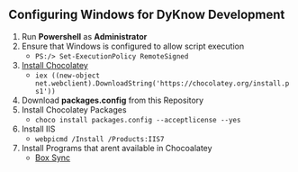 ## Configuring Windows for DyKnow Development

1. Run **Powershell** as **Administrator**
2. Ensure that Windows is configured to allow script execution 
    * ```PS:/> Set-ExecutionPolicy RemoteSigned```
3. [Install Chocolatey](https://chocolatey.org/)
    * ```iex ((new-object net.webclient).DownloadString('https://chocolatey.org/install.ps1'))```
4. Download **packages.config** from this Repository
5. Install Chocolatey Packages
    * ```choco install packages.config --acceptlicense --yes```
6. Install IIS
    * ```webpicmd /Install /Products:IIS7```
7. Install Programs that arent available in Chocoalatey
    * [Box Sync](https://dyknow.app.box.com/services/browse/43/box_sync_for_windows)
